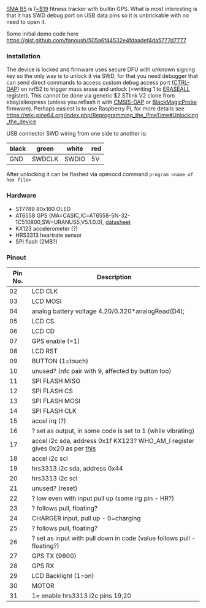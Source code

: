 [SMA B5](https://www.smawatch.com/page411) is ([~$19](https://www.aliexpress.com/item/4000987225908.html) fitness tracker with builtin GPS. What is most interesting is that it has SWD debug port on USB data pins so it is unbrickable with no need to open it.

Some initial demo code here https://gist.github.com/fanoush/505a6f44532e4fdaadef4da5777d7777

### Installation ###

The device is locked and firmware uses secure DFU with unknown signing key so the only way is to unlock it via SWD, for that you need debugger that can send direct commands to access custom debug access port ([CTRL-DAP](https://infocenter.nordicsemi.com/topic/com.nordic.infocenter.nrf52832.ps.v1.1/dif.html?cp=4_2_0_15_1#concept_udr_mns_1s)) on nrf52 to trigger mass erase and unlock (=writing 1 to [ERASEALL](https://infocenter.nordicsemi.com/topic/com.nordic.infocenter.nrf52832.ps.v1.1/dif.html#register.ERASEALL) register). This cannot be done via generic $2 STlink V2 clone from ebay/aliexpress (unless you reflash it with [CMSIS-DAP](https://github.com/RadioOperator/STM32F103C8T6_CMSIS-DAP_SWO/tree/master/Doc/STLINK_V2A_V2B) or [BlackMagicProbe](https://github.com/blacksphere/blackmagic/tree/master/src/platforms/stlink) firmware). Perhaps easiest is to use Raspberry Pi, for more details see https://wiki.pine64.org/index.php/Reprogramming_the_PineTime#Unlocking_the_device

USB connector SWD wiring from one side to another is:

|black|green |white|red|
|-----|------|-----|---|
| GND |SWDCLK|SWDIO|5V |

After unlocking it can be flashed via openocd command `program <name of hex file>`

### Hardware ###

- ST7789 80x160 OLED
- AT6558 GPS (MA=CASIC,IC=AT6558-5N-32-1C510800,SW=URANUS5,V5.1.0.0), [datasheet](http://www.icofchina.com/d/file/xiazai/2016-12-05/b1be6f481cdf9d773b963ab30a2d11d8.pdf)
- KX123 accelerometer (?)
- HRS3313 heartrate sensor
- SPI flash (2MB?)

### Pinout ###

| Pin No.  | Description |
| ------------- | ------------- |
| 02 | LCD CLK |
| 03 |LCD MOSI |
| 04 |analog battery voltage 4.20/0.320*analogRead(D4); |
| 05 |LCD CS |
| 06 |LCD CD |
| 07 |GPS enable (=1) |
| 08 |LCD RST |
| 09 |BUTTON (1=touch) |
| 10 |unused? (nfc pair with 9, affected by button too) |
| 11 |SPI FLASH MISO |
| 12 |SPI FLASH CS |
| 13 |SPI FLASH MOSI |
| 14 |SPI FLASH CLK |
| 15 |accel irq (?) |
| 16 |? set as output, in some code is set to 1 (while vibrating) |	
| 17 |accel i2c sda, address 0x1f  KX123? WHO_AM_I register gives 0x20 as per [this](https://d10bqar0tuhard.cloudfront.net/en/document/TN004-Power-On-Procedure.pdf) |
| 18 |accel i2c scl |
| 19 |hrs3313 i2c sda, address 0x44
| 20 |hrs3313 i2c scl |
| 21 |unused? (reset) |
| 22 |? low even with input pull up (some irg pin - HR?) |
| 23 |? follows pull, floating? |
| 24 |CHARGER input, pull up - 0=charging |
| 25 |? follows pull, floating? |
| 26 | ? set as input with pull down in code (value follows pull - floating?) |
| 27 | GPS TX (9600) |
| 28 | GPS RX |
| 29 | LCD Backlight (1=on) |
| 30 | MOTOR |
| 31 | 1= enable hrs3313 i2c pins 19,20 |
